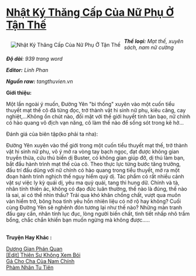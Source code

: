 <a href="https://utruyen.com/nhat-ky-thang-cap-cua-nu-phu-o-tan-the/11048/" title="Nhật Ký Thăng Cấp Của Nữ Phụ Ở Tận Thế"><h1>Nhật Ký Thăng Cấp Của Nữ Phụ Ở Tận Thế</h1></a><div style="display:table"><img align="right" style="float: left; padding: 10px;" src="https://utruyen.com/images/story/200x260/nhat-ky-thang-cap-cua-nu-phu-o-tan-the.jpg" alt="Nhật Ký Thăng Cấp Của Nữ Phụ Ở Tận Thế"><b><i>Thể loại:</i></b><i> Mạt thế, xuyên sách, nam nữ cường</i><p></p><b><i>Độ dài</i></b><i>: 939 trang word</i><p></p><b><i>Editor:</i></b><i> Linh Phan</i><p></p><b><i>Nguồn raw:</i></b><i> tangthuvien.vn</i><p></p><b>Giới thiệu:</b><p></p>Một lần ngoài ý muốn, Đường Yên "bi thống" xuyên vào một cuốn tiểu thuyết mạt thế cô đã từng đọc, trở thành vật hi sinh nữ phụ, kiêu căng, cay nghiệt,...Không ổn chút nào, đối mặt với thế giới huyết tinh tàn bạo, nữ chính có hào quang vô địch vạn năng, cô làm thế nào để sống sót trong kẽ hở...<p></p>Đánh giá của biên tập(ko phải ta nha):<p></p>Đường Yên xuyên vào thế giới trong một cuốn tiểu thuyết mạt thế, trở thành vật hi sinh nữ phụ, vô ý mở ra vòng tay bạch ngọc, đạt được không gian truyền thừa, cứu thú biến dị Buster, có không gian giúp đỡ, dị thú làm bạn, bắt đầu hành trình mạt thế của cô. Theo thực lực từng bước tăng trưởng, đấu trí đấu dũng với nữ chính có hào quang trong tiểu thuyết, mở ra một đoạn hành trình nghịch thế nguy hiểm quỷ dị. Tác phẩm có rất nhiều cảnh vật sự việc ly kỳ quái dị, yêu ma quỷ quái, tang thi hung dữ. Chính và tà, nhân tính thiên ác, không có đạo đức luân thường, thế nào là đúng, thế nào là sai, ai có thể nhìn thấu? Trải qua khó khăn chồng chất, vượt qua muôn vàn hiểm trở, bông hoa tình yêu hồn nhiên liệu có nở rộ hay không? Cuối cùng Đường Yên sẽ nghênh đón tương lại như thế nào? Những màn tranh đấu gay cấn, nhân tính lục đục, lòng người biến chất, tình tiết nhấp nhô trầm bổng, chắc chắn khiến bạn muốn ngừng mà không được.....</div><p><br><b>Truyện Hay Khác :</b></p><a href="https://utruyen.com/duong-gian-phan-quan/17467/" alt="Dương Gian Phán Quan">Dương Gian Phán Quan</a><br/><a href="https://dammy2019.blogspot.com/2019/11/edit-thien-su-khong-xem-boi.html" alt="[Edit] Thiên Sư Không Xem Bói">[Edit] Thiên Sư Không Xem Bói</a><br/><a href="https://truyenhot2020.wordpress.com/2019/12/11/ga-cho-cha-cua-nam-chinh/" alt="Gả Cho Cha Của Nam Chính">Gả Cho Cha Của Nam Chính</a><br/><a href="https://truyenhot2019.blogspot.com/2019/12/pham-nhan-tu-tien.html" alt="Phàm Nhân Tu Tiên">Phàm Nhân Tu Tiên</a><br/>